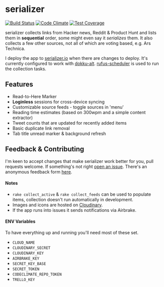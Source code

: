 # serializer

[![Build Status](https://travis-ci.org/charlieegan3/serializer.svg?branch=master)](https://travis-ci.org/charlieegan3/serializer)
[![Code Climate](https://codeclimate.com/github/charlieegan3/serializer/badges/gpa.svg)](https://codeclimate.com/github/charlieegan3/serializer)
[![Test Coverage](https://codeclimate.com/github/charlieegan3/serializer/badges/coverage.svg)](https://codeclimate.com/github/charlieegan3/serializer/coverage)

serializer collects links from Hacker news, Reddit & Product Hunt and lists them in **sequential** order, some might even say it *serializes* them. It also collects a few other sources, not all of which are voting based, e.g. Ars Technica.

I deploy the app to [serializer.io](http://www.serializer.io) when there are changes to deploy. It's currently configured to work with [dokku-alt](https://github.com/dokku-alt/dokku-alt). [rufus-scheduler](https://github.com/jmettraux/rufus-scheduler) is used to run the collection tasks.

## Features
* Read-to-Here Marker
* **Loginless** sessions for cross-device syncing
* Customizable source feeds - toggle sources in 'menu'
* Reading time estimates (based on 300wpm and a simple content extractor)
* Tweet counts that are updated for recently added items
* Basic duplicate link removal
* Tab title unread marker & background refresh

## Feedback & Contributing
I'm keen to accept changes that make serializer work better for you, pull requests welcome. If something's not right [open an issue](https://github.com/charlieegan3/serializer/issues/new). There's an anonymous feedback form [here](https://charlie43.typeform.com/to/tZWtCn).

#### Notes
* `rake collect_active` & `rake collect_feeds` can be used to populate items, collection doesn't run automatically in development.
* Images and icons are hosted on [Cloudinary](https://cloudinary.com/users/register/free).
* If the app runs into issues it sends notifications via Airbrake.

#### ENV Variables
To have everything up and running you'll need most of these set.

* `CLOUD_NAME`
* `CLOUDINARY_SECRET`
* `CLOUDINARY_KEY`
* `AIRBRAKE_KEY`
* `SECRET_KEY_BASE`
* `SECRET_TOKEN`
* `CODECLIMATE_REPO_TOKEN`
* `TRELLO_KEY`
